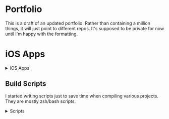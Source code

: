 # Portfolio
This is a draft of an updated portfolio. Rather than containing a million things, it will just point to different repos. 
It's supposed to be private for now until I'm happy with the formatting. 

# iOS Apps

<details>
  <summary>iOS Apps</summary>
  
- [Sajeon Dictionary](https://github.com/shinra-electric/Sajeon)
</details>

## Build Scripts
I started writing scripts just to save time when compiling various projects.<br>
They are mostly zsh/bash scripts.

<details>
  <summary>Scripts</summary>
  
- [RPCS3-Arm](https://github.com/shinra-electric/Arm-Build-Script-for-RPCS3)
</details>
